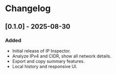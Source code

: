 # Changelog

## [0.1.0] - 2025-08-30

### Added

- Initial release of IP Inspector.
- Analyze IPv4 and CIDR, show all network details.
- Export and copy summary features.
- Local history and responsive UI.
